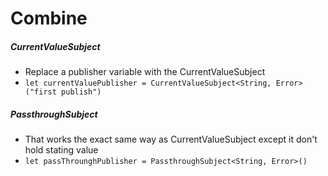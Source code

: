 # Combine

##### CurrentValueSubject
- Replace a publisher variable with the CurrentValueSubject
- `let currentValuePublisher = CurrentValueSubject<String, Error>("first publish")`
##### PassthroughSubject
- That works the exact same way as CurrentValueSubject except it don't hold stating value
- `let passThrounghPublisher = PassthroughSubject<String, Error>()`
